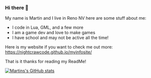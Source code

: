### Hi there 👋

My name is Martin and I live in Reno NV here are some stuff about me:

- I code in Lua, GML, and a few more
- I am a game dev and love to make games
- I have school and may not be active all the time!

Here is my website if you want to check me out more: https://nightcrawcode.github.io/myinfosite/

That is it thanks for reading my ReadMe!

[![Martins's GitHub stats](https://github-readme-stats.vercel.app/api?username=nightcrawcode)](https://github.com/anuraghazra/github-readme-stats)
